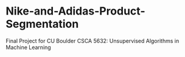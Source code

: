 # Nike-and-Adidas-Product-Segmentation
Final Project for CU Boulder CSCA 5632: Unsupervised Algorithms in Machine Learning

